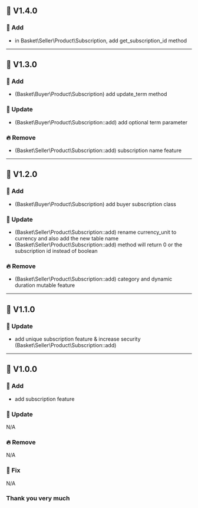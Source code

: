 ## 🔖 V1.4.0
### 🌱 Add
- in Basket\Seller\Product\Subscription, add get_subscription_id method


---


## 🔖 V1.3.0
### 🌱 Add
- (Basket\Buyer\Product\Subscription) add update_term method


### 🌴 Update
- (Basket\Buyer\Product\Subscription::add) add optional term parameter


### 🔥 Remove
- (Basket\Seller\Product\Subscription::add) subscription name feature


---


## 🔖 V1.2.0
### 🌱 Add
- (Basket\Buyer\Product\Subscription) add buyer subscription class


### 🌴 Update
- (Basket\Seller\Product\Subscription::add) rename currency_unit to currency and also add the new table name
- (Basket\Seller\Product\Subscription::add) method will return 0 or the subscription id instead of boolean


### 🔥 Remove
- (Basket\Seller\Product\Subscription::add) category and dynamic duration mutable feature


---


## 🔖 V1.1.0
### 🌴 Update
- add unique subscription feature & increase security (Basket\Seller\Product\Subscription::add)


---


## 🔖 V1.0.0
### 🌱 Add
- add subscription feature


### 🌴 Update
N/A


### 🔥 Remove
N/A


### 🐛 Fix
N/A


### Thank you very much
